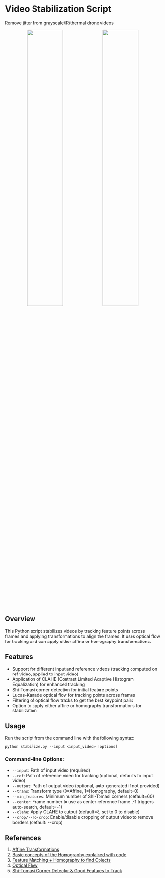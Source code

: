 # Video Stabilization Script

Remove jitter from grayscale/IR/thermal drone videos
<p align="center">
  <img src="media/image/orig.gif" width="48%" />
  <img src="media/image/stable.gif" width="48%" /> 
</p>

## Overview

This Python script stabilizes videos by tracking feature points across frames and applying transformations to align the frames. It uses optical flow for tracking and can apply either affine or homography transformations.

## Features

- Support for different input and reference videos (tracking computed on ref video, applied to input video)
- Application of CLAHE (Contrast Limited Adaptive Histogram Equalization) for enhanced tracking
- Shi-Tomasi corner detection for initial feature points
- Lucas-Kanade optical flow for tracking points across frames
- Filtering of optical flow tracks to get the best keypoint pairs
- Option to apply either affine or homography transformations for stabilization

## Usage

Run the script from the command line with the following syntax:
```
python stabilize.py --input <input_video> [options]
```
### Command-line Options:

- `--input`: Path of input video (required)
- `--ref`: Path of reference video for tracking (optional, defaults to input video)
- `--output`: Path of output video (optional, auto-generated if not provided)
- `--trans`: Transform type (0=Affine, 1=Homography, default=0)
- `--min_features`: Minimum number of Shi-Tomasi corners (default=60)
- `--center`: Frame number to use as center reference frame (-1 triggers auto-search, default=-1)
- `--clahe`: Apply CLAHE to output (default=8, set to 0 to disable)
- `--crop/--no-crop`: Enable/disable cropping of output video to remove borders (default: --crop)

## References
1. [Affine Transformations](https://docs.opencv.org/5.x/d4/d61/tutorial_warp_affine.html)
2. [Basic concepts of the Homography explained with code](https://docs.opencv.org/5.x/d9/dab/tutorial_homography.html)
3. [Feature Matching + Homography to find Objects](https://docs.opencv.org/5.x/d1/de0/tutorial_py_feature_homography.html)
4. [Optical Flow](https://docs.opencv.org/5.x/d4/dee/tutorial_optical_flow.html)
5. [Shi-Tomasi Corner Detector & Good Features to Track](https://docs.opencv.org/5.x/d4/d8c/tutorial_py_shi_tomasi.html)
